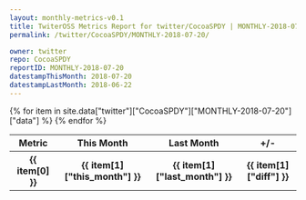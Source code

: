 ```yaml
---
layout: monthly-metrics-v0.1
title: TwiterOSS Metrics Report for twitter/CocoaSPDY | MONTHLY-2018-07-20 | 2018-07-20
permalink: /twitter/CocoaSPDY/MONTHLY-2018-07-20/

owner: twitter
repo: CocoaSPDY
reportID: MONTHLY-2018-07-20
datestampThisMonth: 2018-07-20
datestampLastMonth: 2018-06-22
---
```


<table style="width: 100%">
    <tr>
        <th>Metric</th>
        <th>This Month</th>
        <th>Last Month</th>
        <th>+/-</th>
    </tr>
    {% for item in site.data["twitter"]["CocoaSPDY"]["MONTHLY-2018-07-20"]["data"] %}
    <tr>
        <th>{{ item[0] }}</th>
        <th>{{ item[1]["this_month"] }}</th>
        <th>{{ item[1]["last_month"] }}</th>
        <th>{{ item[1]["diff"] }}</th>
    </tr>
    {% endfor %}
</table>


